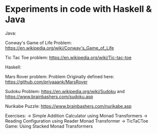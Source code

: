 # Experiments in code with Haskell & Java

Java:

Conway's Game of Life Problem: https://en.wikipedia.org/wiki/Conway's_Game_of_Life

Tic Tac Toe problem: https://en.wikipedia.org/wiki/Tic-tac-toe

Haskell:

Mars Rover problem: Problem Originally defined here: https://github.com/priyaaank/MarsRover

Sudoku Problem: https://en.wikipedia.org/wiki/Sudoku and https://www.brainbashers.com/sudoku.asp

Nurikabe Puzzle: https://www.brainbashers.com/nurikabe.asp

Exercises: 
 -> Simple Addition Calculator using Monad Transformers
 -> Reading Configuration using Reader Monad Transformer
 -> TicTaCToe Game: Using Stacked Monad Transformers
